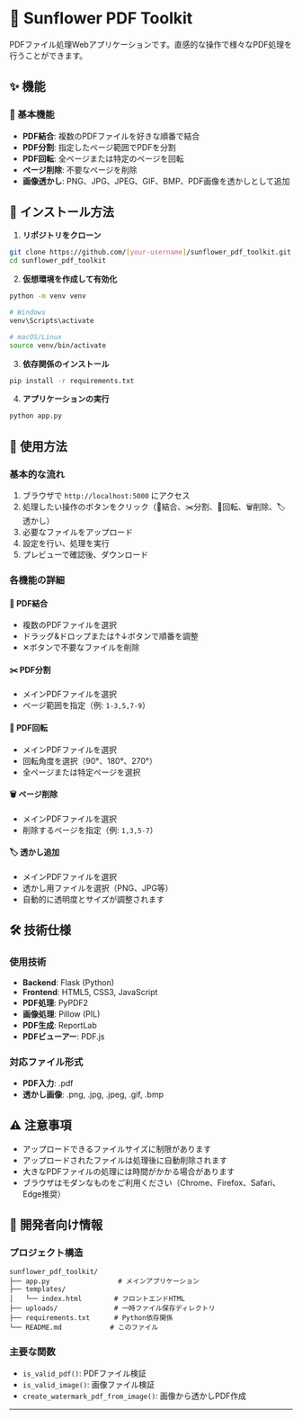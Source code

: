 # 🌻 Sunflower PDF Toolkit

PDFファイル処理Webアプリケーションです。直感的な操作で様々なPDF処理を行うことができます。

## ✨ 機能

### 📄 基本機能
- **PDF結合**: 複数のPDFファイルを好きな順番で結合
- **PDF分割**: 指定したページ範囲でPDFを分割
- **PDF回転**: 全ページまたは特定のページを回転
- **ページ削除**: 不要なページを削除
- **画像透かし**: PNG、JPG、JPEG、GIF、BMP、PDF画像を透かしとして追加

## 🚀 インストール方法

1. **リポジトリをクローン**
```bash
git clone https://github.com/[your-username]/sunflower_pdf_toolkit.git
cd sunflower_pdf_toolkit
```

2. **仮想環境を作成して有効化**
```bash
python -m venv venv

# Windows
venv\Scripts\activate

# macOS/Linux
source venv/bin/activate
```

3. **依存関係のインストール**
```bash
pip install -r requirements.txt
```

4. **アプリケーションの実行**
```bash
python app.py
```

## 📖 使用方法

### 基本的な流れ
1. ブラウザで `http://localhost:5000` にアクセス
2. 処理したい操作のボタンをクリック（🔗結合、✂️分割、🔄回転、🗑️削除、🏷️透かし）
3. 必要なファイルをアップロード
4. 設定を行い、処理を実行
5. プレビューで確認後、ダウンロード

### 各機能の詳細

#### 🔗 PDF結合
- 複数のPDFファイルを選択
- ドラッグ&ドロップまたは↑↓ボタンで順番を調整
- ✕ボタンで不要なファイルを削除

#### ✂️ PDF分割
- メインPDFファイルを選択
- ページ範囲を指定（例: `1-3,5,7-9`）

#### 🔄 PDF回転
- メインPDFファイルを選択
- 回転角度を選択（90°、180°、270°）
- 全ページまたは特定ページを選択

#### 🗑️ ページ削除
- メインPDFファイルを選択
- 削除するページを指定（例: `1,3,5-7`）

#### 🏷️ 透かし追加
- メインPDFファイルを選択
- 透かし用ファイルを選択（PNG、JPG等）
- 自動的に透明度とサイズが調整されます

## 🛠️ 技術仕様

### 使用技術
- **Backend**: Flask (Python)
- **Frontend**: HTML5, CSS3, JavaScript
- **PDF処理**: PyPDF2
- **画像処理**: Pillow (PIL)
- **PDF生成**: ReportLab
- **PDFビューアー**: PDF.js

### 対応ファイル形式
- **PDF入力**: .pdf
- **透かし画像**: .png, .jpg, .jpeg, .gif, .bmp

## ⚠️ 注意事項

- アップロードできるファイルサイズに制限があります
- アップロードされたファイルは処理後に自動削除されます
- 大きなPDFファイルの処理には時間がかかる場合があります
- ブラウザはモダンなものをご利用ください（Chrome、Firefox、Safari、Edge推奨）

## 🔧 開発者向け情報

### プロジェクト構造
```
sunflower_pdf_toolkit/
├── app.py                 # メインアプリケーション
├── templates/
│   └── index.html        # フロントエンドHTML
├── uploads/              # 一時ファイル保存ディレクトリ
├── requirements.txt      # Python依存関係
└── README.md            # このファイル
```

### 主要な関数
- `is_valid_pdf()`: PDFファイル検証
- `is_valid_image()`: 画像ファイル検証
- `create_watermark_pdf_from_image()`: 画像から透かしPDF作成


---
